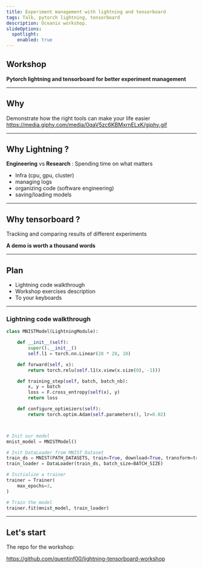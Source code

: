 ```yaml
---
title: Experiment management with lightning and tensorboard
tags: Talk, pytorch lightning, tensorboard
description: Oceanix workshop.
slideOptions:
  spotlight:
    enabled: true
---
```


## Workshop

**Pytorch lightning and tensorboard for better experiment management**

---


## Why

Demonstrate how the right tools can make your life easier 
https://media.giphy.com/media/0qaV5zc6KBMxrnELxK/giphy.gif

---

## Why Lightning ?

**Engineering** vs **Research** : Spending time on what matters
- Infra (cpu, gpu, cluster)
- managing logs
- organizing code (software engineering)
- saving/loading models

---

## Why tensorboard ?
Tracking and comparing results of different experiments 

**A demo is worth a thousand words**

---

## Plan 

* Lightning code walkthrough
* Workshop exercises description
* To your keyboards


---

### Lightning code walkthrough

```python
class MNISTModel(LightningModule):

    def __init__(self):
        super().__init__()
        self.l1 = torch.nn.Linear(28 * 28, 10)

    def forward(self, x):
        return torch.relu(self.l1(x.view(x.size(0), -1)))

    def training_step(self, batch, batch_nb):
        x, y = batch
        loss = F.cross_entropy(self(x), y)
        return loss

    def configure_optimizers(self):
        return torch.optim.Adam(self.parameters(), lr=0.02)



# Init our model
mnist_model = MNISTModel()

# Init DataLoader from MNIST Dataset
train_ds = MNIST(PATH_DATASETS, train=True, download=True, transform=transforms.ToTensor())
train_loader = DataLoader(train_ds, batch_size=BATCH_SIZE)

# Initialize a trainer
trainer = Trainer(
    max_epochs=3,
)

# Train the model 
trainer.fit(mnist_model, train_loader)
```

---

## Let's start

The repo for the workshop:

https://github.com/quentinf00/lightning-tensorboard-workshop

